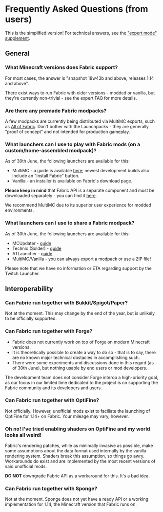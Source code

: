 # Frequently Asked Questions (from users)

This is the simplified version\! For technical answers, see the ["expert
mode" supplement](../FAQ/expert.md).

## General

### What Minecraft versions does Fabric support?

For most cases, the answer is "snapshot 18w43b and above, releases 1.14
and above".

There exist ways to run Fabric with older versions - modded or vanilla,
but they're currently non-trivial - see the expert FAQ for more details.

### Are there any premade Fabric modpacks?

A few modpacks are currently being distributed via MultiMC exports, such
as [All of Fabric](https://github.com/AllOfFabric/AOF/releases). Don't
bother with the Launchpacks - they are generally "proof of concept" and
not intended for production gameplay.

### What launchers can I use to play with Fabric mods (on a custom/home-assembled modpack)?

As of 30th June, the following launchers are available for this:

- MultiMC - a guide is available
  [here](../Setup/install_with_multimc.md); newest development builds
  also include an "Install Fabric" button.
- Vanilla - an installer is available on Fabric's download page.

**Please keep in mind** that Fabric API is a separate component and must
be downloaded separately - you can find it
[here](https://www.curseforge.com/minecraft/mc-mods/fabric-api).

We recommend MultiMC due to its superior user experience for modded
environments.

### What launchers can I use to share a Fabric modpack?

As of 30th June, the following launchers are available for this:

- MCUpdater - [guide](../Modpacks/mcupdater_modpacks.md)
- Technic (Solder) - [guide](../Modpacks/technic_modpacks.md)
- ATLauncher - [guide](../Modpacks/atlauncher_modpacks.md)
- MultiMC/Vanilla - you can always export a modpack or use a ZIP
  file\!

Please note that we have no information or ETA regarding support by the
Twitch Launcher.

## Interoperability

### Can Fabric run together with Bukkit/Spigot/Paper?

Not at the moment. This may change by the end of the year, but is
unlikely to be officially supported.

### Can Fabric run together with Forge?

- Fabric does not currently work on top of Forge on modern Minecraft
  versions.
- It is theoretically possible to create a way to do so - that is to
  say, there are no known major technical obstacles in accomplishing
  such.
- There were some experiments and discussions done in this regard (as
  of 30th June), but nothing usable by end users or mod developers.

The development team does not consider Forge interop a high-priority
goal, as our focus in our limited time dedicated to the project is on
supporting the Fabric community and its developers and users.

### Can Fabric run together with OptiFine?

Not officially. However, unofficial mods exist to faciliate the
launching of OptiFine for 1.14+ on Fabric. Your mileage may vary,
however.

### Oh no\! I've tried enabling shaders on OptiFine and my world looks all weird\!

Fabric's rendering patches, while as minimally invasive as possible,
make some assumptions about the data format used internally by the
vanilla rendering system. Shaders break this assumption, so things go
awry. Workarounds do exist and are implemented by the most recent
versions of said unofficial mods.

**DO NOT** downgrade Fabric API as a workaround for this. It's a bad
idea.

### Can Fabric run together with Sponge?

Not at the moment. Sponge does not yet have a ready API or a working
implementation for 1.14, the Minecraft version that Fabric runs on.
